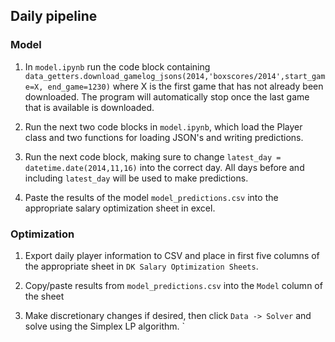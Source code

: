 ## Daily pipeline

### Model

1. In `model.ipynb` run the code block containing `data_getters.download_gamelog_jsons(2014,'boxscores/2014',start_game=X, end_game=1230)` where X is the first game that has not already been downloaded. The program will automatically stop once the last game that is available is downloaded.

2. Run the next two code blocks in `model.ipynb`, which load the Player class and two functions for loading JSON's and writing predictions.

3. Run the next code block, making sure to change `latest_day = datetime.date(2014,11,16)` into the correct day. All days before and including `latest_day` will be used to make predictions.

4. Paste the results of the model `model_predictions.csv` into the appropriate salary optimization sheet in excel.

### Optimization

1. Export daily player information to CSV and place in first five columns of the appropriate sheet in `DK Salary Optimization Sheets`.

2. Copy/paste results from `model_predictions.csv` into the `Model` column of the sheet

3. Make discretionary changes if desired, then click `Data -> Solver` and solve using the Simplex LP algorithm.
`